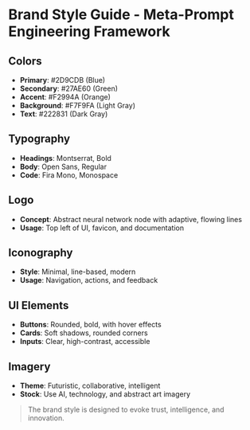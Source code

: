 # Brand Style Guide - Meta-Prompt Engineering Framework

## Colors
- **Primary**: #2D9CDB (Blue)
- **Secondary**: #27AE60 (Green)
- **Accent**: #F2994A (Orange)
- **Background**: #F7F9FA (Light Gray)
- **Text**: #222831 (Dark Gray)

## Typography
- **Headings**: Montserrat, Bold
- **Body**: Open Sans, Regular
- **Code**: Fira Mono, Monospace

## Logo
- **Concept**: Abstract neural network node with adaptive, flowing lines
- **Usage**: Top left of UI, favicon, and documentation

## Iconography
- **Style**: Minimal, line-based, modern
- **Usage**: Navigation, actions, and feedback

## UI Elements
- **Buttons**: Rounded, bold, with hover effects
- **Cards**: Soft shadows, rounded corners
- **Inputs**: Clear, high-contrast, accessible

## Imagery
- **Theme**: Futuristic, collaborative, intelligent
- **Stock**: Use AI, technology, and abstract art imagery

> The brand style is designed to evoke trust, intelligence, and innovation. 